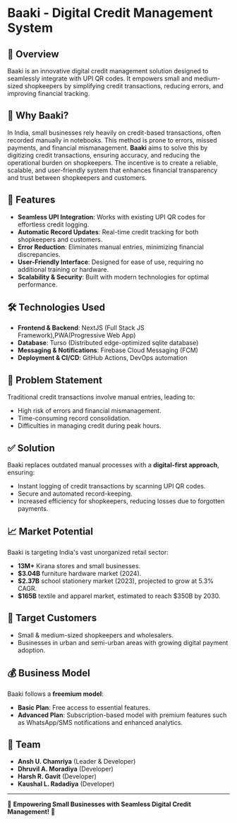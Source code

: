 # Baaki - Digital Credit Management System

## 📌 Overview

Baaki is an innovative digital credit management solution designed to seamlessly integrate with UPI QR codes. It empowers small and medium-sized shopkeepers by simplifying credit transactions, reducing errors, and improving financial tracking.

## 🤔 Why Baaki?

In India, small businesses rely heavily on credit-based transactions, often recorded manually in notebooks. This method is prone to errors, missed payments, and financial mismanagement. **Baaki** aims to solve this by digitizing credit transactions, ensuring accuracy, and reducing the operational burden on shopkeepers. The incentive is to create a reliable, scalable, and user-friendly system that enhances financial transparency and trust between shopkeepers and customers.

## 🚀 Features

- **Seamless UPI Integration**: Works with existing UPI QR codes for effortless credit logging.
- **Automatic Record Updates**: Real-time credit tracking for both shopkeepers and customers.
- **Error Reduction**: Eliminates manual entries, minimizing financial discrepancies.
- **User-Friendly Interface**: Designed for ease of use, requiring no additional training or hardware.
- **Scalability & Security**: Built with modern technologies for optimal performance.

## 🛠️ Technologies Used

- **Frontend & Backend**: NextJS (Full Stack JS Framework),PWA(Progressive Web App)
- **Database**: Turso (Distributed edge-optimized sqlite database)
- **Messaging & Notifications**: Firebase Cloud Messaging (FCM)
- **Deployment & CI/CD**: GitHub Actions, DevOps automation

## 🎯 Problem Statement

Traditional credit transactions involve manual entries, leading to:

- High risk of errors and financial mismanagement.
- Time-consuming record consolidation.
- Difficulties in managing credit during peak hours.

## ✅ Solution

Baaki replaces outdated manual processes with a **digital-first approach**, ensuring:

- Instant logging of credit transactions by scanning UPI QR codes.
- Secure and automated record-keeping.
- Increased efficiency for shopkeepers, reducing losses due to forgotten payments.

## 📈 Market Potential

Baaki is targeting India's vast unorganized retail sector:

- **13M+** Kirana stores and small businesses.
- **$3.04B** furniture hardware market (2024).
- **$2.37B** school stationery market (2023), projected to grow at 5.3% CAGR.
- **$165B** textile and apparel market, estimated to reach $350B by 2030.

## 🎯 Target Customers

- Small & medium-sized shopkeepers and wholesalers.
- Businesses in urban and semi-urban areas with growing digital payment adoption.

## 💰 Business Model

Baaki follows a **freemium model**:

- **Basic Plan**: Free access to essential features.
- **Advanced Plan**: Subscription-based model with premium features such as WhatsApp/SMS notifications and enhanced analytics.

## 👥 Team

- **Ansh U. Chamriya** (Leader & Developer)
- **Dhruvil A. Moradiya** (Developer)
- **Harsh R. Gavit** (Developer)
- **Kaushal L. Radadiya** (Developer)

---

🌟 **Empowering Small Businesses with Seamless Digital Credit Management!** 🌟
